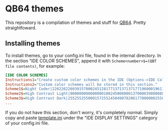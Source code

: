 # QB64 themes
This repository is a compilation of themes and stuff for [QB64](https://github.com/qb64team/qb64). Pretty straightfoward.

## Installing themes
To install themes, go to your config.ini file, found in the internal directory. In the section "IDE COLOR SCHEMES", append it with `Scheme<number>$=(QBT file contents)`, for example:

```ini
[IDE COLOR SCHEMES]
Instructions1="Create custom color schemes in the IDE (Options->IDE Colors)."
Instructions2="Custom color schemes will be stored in this section."
Scheme1$=Night Coder|226226226039157000245128177137137137177196000196118000000000000049049049098098098
Scheme2$=High Contrast Light|000000000000000108245000000137000039000088000098137088255255255245255088000147177
Scheme3$=High Contrast Dark|255255255000157255245049078206177000000255000255078245000000000020020029000147147
...
```

If you do not have this section, don't worry, it's completely normal. Simply copy and paste [template.ini](https://github.com/all-other-usernames-were-taken/QB64-Themes/blob/main/template.ini) under the "IDE DISPLAY SETTINGS" category of your config.ini file.